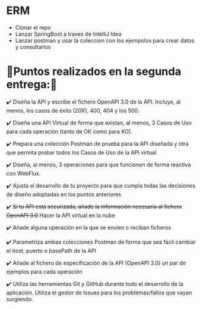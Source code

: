 # ERM

- Clonar el repo
- Lanzar SpringBoot a traves de IntelliJ Idea
- Lanzar postman y usar la coleccion con los ejempolos para crear datos y consultarlos



# 🚒Puntos realizados en la segunda entrega:🚒
:heavy_check_mark: Diseña la API y escribe el fichero OpenAPI 3.0 de la API. Incluye, al menos, los
casos de éxito (20X), 400, 404 y los 500.

:heavy_check_mark: Diseña una API Virtual de forma que existan, al menos, 3 Casos de Uso para cada
operación (tanto de OK como para KO).

:heavy_check_mark: Prepara una colección Postman de prueba para la API diseñada y otra que permita
probar todos los Casos de Uso de la API virtual

:heavy_check_mark: Diseña, al menos, 3 operaciones para que funcionen de forma reactiva con
WebFlux.

:heavy_check_mark: Ajusta el desarrollo de tu proyecto para que cumpla todas las decisiones de diseño
adoptadas en los puntos anteriores

:heavy_check_mark: ~~Si tu API está securizada, añade la información necesaria al fichero OpenAPI 3.0~~ Hacer la API virtual en la nube

:heavy_check_mark: Añade alguna operación en la que se envien o reciban ficheros

:heavy_check_mark: Parametriza ambas colecciones Postman de forma que sea fácil cambiar el host,
puerto o basePath de la API

:heavy_check_mark: Añade al fichero de especificación de la API (OpenAPI 3.0) un par de ejemplos
para cada operación

:heavy_check_mark: Utiliza las herramientas Git y GitHub durante todo el desarrollo de la aplicación.
Utiliza el gestor de Issues para los problemas/fallos que vayan surgiendo.


